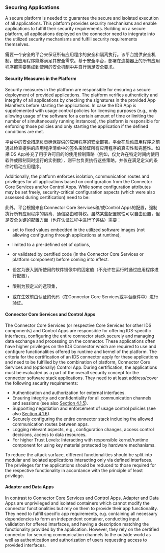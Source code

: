 ### Securing Applications ###

A secure platform is needed to guarantee the secure and isolated execution of all applications. This platform provides security mechanisms and enable applications to fulfill their security requirements. Building on a secure platform, all applications deployed on the connector need to integrate into the utilized security mechanisms and fulfill security requirements themselves.

需要一个安全的平台来保证所有应用程序的安全和隔离执行。该平台提供安全机制，使应用程序能够满足其安全需求。基于安全平台，部署在连接器上的所有应用程序都需要集成到使用的安全机制中并自行满足安全要求。

#### Security Measures in the Platform ####

Security measures in the platform are responsible for ensuring a secure deployment of provided applications.
The platform verifies authenticity and integrity of all applications by checking the signatures in the provided App Manifests before starting the applications.
In case the IDS App is supplemented with usage control policies for licensing purposes (e.g., only allowing usage of the software for a certain amount of time or limiting the number of simultaneously running instances), the platform is responsible for enforcing those policies and only starting the application if the defined conditions are met.

平台中的安全措施负责确保提供的应用程序的安全部署。平台在启动应用程序之前通过检查提供的应用程序清单中的签名来验证所有应用程序的真实性和完整性。如果IDS App补充了用于许可目的的使用控制策略（例如，仅允许在特定时间内使用软件或限制同时运行的实例数），则平台负责执行这些策略，并仅在满足定义的条件时启动应用程序。

Additionally, the platform enforces isolation, communication routes and privileges for all applications based on configuration from the Connector Core Services and/or Control Apps. While some configuration attributes may be set freely, security-critical configuration aspects (which were also assessed during certification) need to be:

此外，平台根据来自Connector Core Services和/或Control Apps的配置，强制执行所有应用程序的隔离、通信路由和特权。虽然某些配置属性可以自由设置，但是安全关键的配置方面（也在认证过程中进行了评估）需要：

* set to fixed values embedded in the utilized software images (not allowing configuring through applications at runtime),
* limited to a pre-defined set of options,
* or validated by certified code (in the Connector Core Services or platform component) before coming into effect.
 
 
* 设定为嵌入到所使用的软件镜像中的固定值（不允许在运行时通过应用程序进行配置），
* 限制为预定义的选项集，
* 或在生效前由认证的代码（在Connector Core Services或平台组件中）进行验证。

#### Connector Core Services and Control Apps ####

The Connector Core Services (or respective Core Services for other IDS components) and Control Apps are responsible for offering IDS-specific interfaces, configuring the entire connector stack securely and managing data exchange and processing on the connector.
These applications often have higher privileges on the IDS Connector which are required to use and configure functionalities offered by runtime and kernel of the platform.
The criteria for the certification of an IDS connector apply for these applications and need to be fulfilled by the combination of platform, Connector Core Services and (optionally) Control App.
During certification, the applications must be evaluated as a part of the overall security concept for the connector software stack applications. They need to at least address/cover the following security requirements:

* Authentication and authorization for external interfaces.
* Ensuring integrity and confidentiality for all communication channels and sessions (see also [Section 4.1.5](./4_1_5_Securing_Interaction_between_IDS_components.md)).
* Supporting negotiation and enforcement of usage control policies (see also [Section 4.1.6](./4_1_6_Usage_Control.md#usage-control-in-a-connector)).
* Securely configuring the entire connector stack including the allowed communication routes between apps.
* Logging relevant aspects, e.g., configuration changes, access control decisions, access to data resources.
* For higher Trust Levels: Interacting with responsible kernel/runtime component for using key material protected by hardware mechanisms.

To reduce the attack surface, different functionalities should be split into modular and isolated applications interacting only via defined interfaces. The privileges for the applications should be reduced to those required for the respective functionality in accordance with the principle of least privilege.

#### Adapter and Data Apps ####

In contrast to Connector Core Services and Control Apps, Adapter and Data Apps are unprivileged and isolated containers which cannot modify the connector functionalities but rely on them to provide their app functionality. They need to fulfill specific app requirements, e.g. containing all necessary dependencies to form an independent container, conducting input validation for offered interfaces, and having a description matching the functionality provided by the application.
However, they rely on the certified connector for securing communication channels to the outside world as well as authentication and authorization of users requesting access to provided interfaces.
